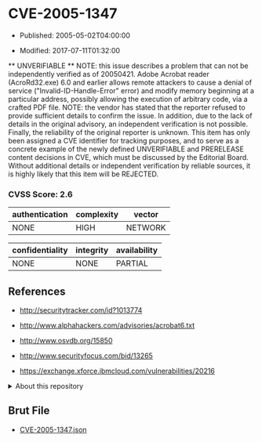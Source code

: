 # CVE-2005-1347

- Published: 2005-05-02T04:00:00

- Modified: 2017-07-11T01:32:00

** UNVERIFIABLE **  NOTE: this issue describes a problem that can not be independently verified as of 20050421.  Adobe Acrobat reader (AcroRd32.exe) 6.0 and earlier allows remote attackers to cause a denial of service ("Invalid-ID-Handle-Error" error) and modify memory beginning at a particular address, possibly allowing the execution of arbitrary code, via a crafted PDF file.  NOTE: the vendor has stated that the reporter refused to provide sufficient details to confirm the issue.  In addition, due to the lack of details in the original advisory, an independent verification is not possible.  Finally, the reliability of the original reporter is unknown.  This item has only been assigned a CVE identifier for tracking purposes, and to serve as a concrete example of the newly defined UNVERIFIABLE and PRERELEASE content decisions in CVE, which must be discussed by the Editorial Board. Without additional details or independent verification by reliable sources, it is highly likely that this item will be REJECTED.

### CVSS Score: **2.6**

| authentication | complexity | vector |
| --- | --- | --- |
| NONE | HIGH | NETWORK |

| confidentiality | integrity | availability |
| --- | --- | --- |
| NONE | NONE | PARTIAL |

## References

* http://securitytracker.com/id?1013774

* http://www.alphahackers.com/advisories/acrobat6.txt

* http://www.osvdb.org/15850

* http://www.securityfocus.com/bid/13265

* https://exchange.xforce.ibmcloud.com/vulnerabilities/20216

<details>
<summary>About this repository</summary> 

  This repository is part of the project [Live Hack CVE](https://github.com/Live-Hack-CVE). Main website can be found [www.live-hack.org](https://www.live-hack.org) 
  
  Made by [Sn0wAlice](https://github.com/Sn0wAlice) for the people that care about security and need to have a feed of the latest CVEs. Hope you enjoy it, don't forget to star the repo and follow me on [Twitter](https://twitter.com/Sn0wAlice) and [Github](https://github.com/Sn0wAlice). And that is my [personnal website](https://www.alice-snow.me/)

  - [Home Page](https://github.com/Live-Hack-CVE)
  - [Framework](https://github.com/Live-Hack-CVE/cve-framework)
  - [CVE database](https://github.com/Live-Hack-CVE/full_database)
  - [Changelog](https://github.com/Live-Hack-CVE/Changelog)
</details>

## Brut File

* [CVE-2005-1347.json](https://raw.githubusercontent.com/Live-Hack-CVE/full_database/main/cves/2005/CVE-2005-1347.json)

